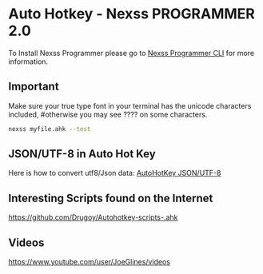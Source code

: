 # Auto Hotkey - Nexss PROGRAMMER 2.0

To Install Nexss Programmer please go to [Nexss Programmer CLI](https://github.com/nexssp/cli#readme) for more information.

## Important

Make sure your true type font in your terminal has the unicode characters included, 
#otherwise you may see ???? on some characters.

```sh
nexss myfile.ahk --test 
```

## JSON/UTF-8 in Auto Hot Key

Here is how to convert utf8/Json data: [AutoHotKey JSON/UTF-8](JSON,-UTF-8-in-the-AutoHotKey-(.ahk))

## Interesting Scripts found on the Internet

https://github.com/Drugoy/Autohotkey-scripts-.ahk

## Videos

https://www.youtube.com/user/JoeGlines/videos
